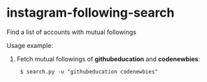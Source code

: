 # instagram-following-search
 Find a list of accounts with mutual followings

 Usage example:

1. Fetch mutual followings of **githubeducation** and **codenewbies**:

        $ search.py -u "githubeducation codenewbies"


